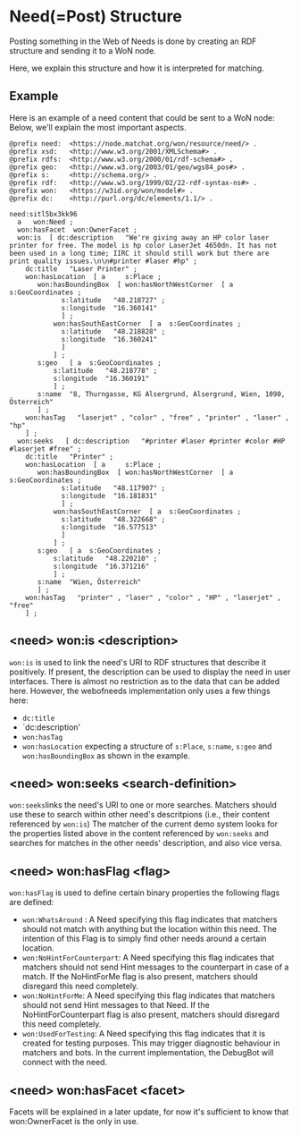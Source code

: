 # Need(=Post) Structure

Posting something in the Web of Needs is done by creating an RDF structure and sending it to a WoN node.

Here, we explain this structure and how it is interpreted for matching.

## Example

Here is an example of a need content that could be sent to a WoN node:
Below, we'll explain the most important aspects.

```
@prefix need:  <https://node.matchat.org/won/resource/need/> .
@prefix xsd:   <http://www.w3.org/2001/XMLSchema#> .
@prefix rdfs:  <http://www.w3.org/2000/01/rdf-schema#> .
@prefix geo:   <http://www.w3.org/2003/01/geo/wgs84_pos#> .
@prefix s:     <http://schema.org/> .
@prefix rdf:   <http://www.w3.org/1999/02/22-rdf-syntax-ns#> .
@prefix won:   <https://w3id.org/won/model#> .
@prefix dc:    <http://purl.org/dc/elements/1.1/> .

need:sitl5bx3kk96
  a   won:Need ;
  won:hasFacet  won:OwnerFacet ;
  won:is  [ dc:description   "We're giving away an HP color laser printer for free. The model is hp color LaserJet 4650dn. It has not been used in a long time; IIRC it should still work but there are print quality issues.\n\n#printer #laser #hp" ;
    dc:title   "Laser Printer" ;
    won:hasLocation  [ a     s:Place ;
       won:hasBoundingBox  [ won:hasNorthWestCorner  [ a  s:GeoCoordinates ;
             s:latitude   "48.218727" ;
             s:longitude  "16.360141"
             ] ;
           won:hasSouthEastCorner  [ a  s:GeoCoordinates ;
             s:latitude   "48.218828" ;
             s:longitude  "16.360241"
             ]
           ] ;
       s:geo   [ a  s:GeoCoordinates ;
           s:latitude   "48.218778" ;
           s:longitude  "16.360191"
           ] ;
       s:name  "8, Thurngasse, KG Alsergrund, Alsergrund, Wien, 1090, Österreich"
       ] ;
    won:hasTag   "laserjet" , "color" , "free" , "printer" , "laser" , "hp"
    ] ;
  won:seeks   [ dc:description   "#printer #laser #printer #color #HP #laserjet #free" ;
    dc:title   "Printer" ;
    won:hasLocation  [ a     s:Place ;
       won:hasBoundingBox  [ won:hasNorthWestCorner  [ a  s:GeoCoordinates ;
             s:latitude   "48.117907" ;
             s:longitude  "16.181831"
             ] ;
           won:hasSouthEastCorner  [ a  s:GeoCoordinates ;
             s:latitude   "48.322668" ;
             s:longitude  "16.577513"
             ]
           ] ;
       s:geo   [ a  s:GeoCoordinates ;
           s:latitude   "48.220210" ;
           s:longitude  "16.371216"
           ] ;
       s:name  "Wien, Österreich"
       ] ;
    won:hasTag   "printer" , "laser" , "color" , "HP" , "laserjet" , "free"
    ] ;
```

## \<need\> won:is \<description\>

`won:is` is used to link the need's URI to RDF structures that describe it positively. If present, the description can be used to display the need in user interfaces. There is almost no restriction as to the data that can be added here. However, the webofneeds implementation only uses a few things here:
* `dc:title`
* `dc:description'
* `won:hasTag`
* `won:hasLocation` expecting a structure of `s:Place`, `s:name`, `s:geo` and `won:hasBoundingBox` as shown in the example.

## \<need\> won:seeks \<search-definition\>

`won:seeks`links the need's URI to one or more searches. Matchers should use these to search within other need's descritpions (i.e., their content referenced by `won:is`)
The matcher of the current demo system looks for the properties listed above in the content referenced by `won:seeks` and searches for matches in the other needs' description, and also vice versa. 

## \<need\> won:hasFlag \<flag\>

`won:hasFlag` is used to define certain binary properties
the following flags are defined:
* `won:WhatsAround` : A Need specifying this flag indicates that matchers should not match with anything but the location within this need. The intention of this Flag is to simply find other needs around a certain location.
* `won:NoHintForCounterpart`: A Need specifying this flag indicates that matchers should not send Hint messages to the counterpart in case of a match. If the NoHintForMe flag is also present, matchers should disregard this need completely.
* `won:NoHintForMe`: A Need specifying this flag indicates that matchers should not send Hint messages to that Need. If the NoHintForCounterpart flag is also present, matchers should disregard this need completely.
* `won:UsedForTesting`: A Need specifying this flag indicates that it is created for testing purposes. This may trigger diagnostic behaviour in matchers and bots. In the current implementation, the DebugBot will connect with the need.

## \<need\> won:hasFacet \<facet\>
Facets will be explained in a later update, for now it's sufficient to know that won:OwnerFacet is the only in use.


